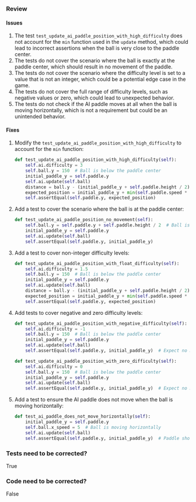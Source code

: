 ### Review
#### Issues
1. The test `test_update_ai_paddle_position_with_high_difficulty` does not account for the `min` function used in the `update` method, which could lead to incorrect assertions when the ball is very close to the paddle center.
2. The tests do not cover the scenario where the ball is exactly at the paddle center, which should result in no movement of the paddle.
3. The tests do not cover the scenario where the difficulty level is set to a value that is not an integer, which could be a potential edge case in the game.
4. The tests do not cover the full range of difficulty levels, such as negative values or zero, which could lead to unexpected behavior.
5. The tests do not check if the AI paddle moves at all when the ball is moving horizontally, which is not a requirement but could be an unintended behavior.

#### Fixes
1. Modify the `test_update_ai_paddle_position_with_high_difficulty` to account for the `min` function:
    ```python
    def test_update_ai_paddle_position_with_high_difficulty(self):
        self.ai.difficulty = 3
        self.ball.y = 150  # Ball is below the paddle center
        initial_paddle_y = self.paddle.y
        self.ai.update(self.ball)
        distance = ball.y - (initial_paddle_y + self.paddle.height / 2)
        expected_position = initial_paddle_y + min(self.paddle.speed * self.ai.difficulty, distance)
        self.assertEqual(self.paddle.y, expected_position)
    ```
2. Add a test to cover the scenario where the ball is at the paddle center:
    ```python
    def test_update_ai_paddle_position_no_movement(self):
        self.ball.y = self.paddle.y + self.paddle.height / 2  # Ball is at the paddle center
        initial_paddle_y = self.paddle.y
        self.ai.update(self.ball)
        self.assertEqual(self.paddle.y, initial_paddle_y)
    ```
3. Add a test to cover non-integer difficulty levels:
    ```python
    def test_update_ai_paddle_position_with_float_difficulty(self):
        self.ai.difficulty = 1.5
        self.ball.y = 150  # Ball is below the paddle center
        initial_paddle_y = self.paddle.y
        self.ai.update(self.ball)
        distance = ball.y - (initial_paddle_y + self.paddle.height / 2)
        expected_position = initial_paddle_y + min(self.paddle.speed * self.ai.difficulty, distance)
        self.assertEqual(self.paddle.y, expected_position)
    ```
4. Add tests to cover negative and zero difficulty levels:
    ```python
    def test_update_ai_paddle_position_with_negative_difficulty(self):
        self.ai.difficulty = -1
        self.ball.y = 150  # Ball is below the paddle center
        initial_paddle_y = self.paddle.y
        self.ai.update(self.ball)
        self.assertEqual(self.paddle.y, initial_paddle_y)  # Expect no movement due to negative difficulty

    def test_update_ai_paddle_position_with_zero_difficulty(self):
        self.ai.difficulty = 0
        self.ball.y = 150  # Ball is below the paddle center
        initial_paddle_y = self.paddle.y
        self.ai.update(self.ball)
        self.assertEqual(self.paddle.y, initial_paddle_y)  # Expect no movement due to zero difficulty
    ```
5. Add a test to ensure the AI paddle does not move when the ball is moving horizontally:
    ```python
    def test_ai_paddle_does_not_move_horizontally(self):
        initial_paddle_y = self.paddle.y
        self.ball.x_speed = 5  # Ball is moving horizontally
        self.ai.update(self.ball)
        self.assertEqual(self.paddle.y, initial_paddle_y)  # Paddle should not move
    ```

### Tests need to be corrected?
True

### Code need to be corrected?
False
